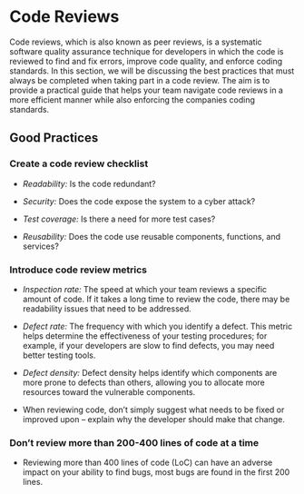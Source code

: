 # Code Reviews

Code reviews, which is also known as peer reviews, is a systematic software quality assurance technique for developers in which the code is reviewed to find and fix errors, improve code quality, and enforce coding standards. In this section, we will be discussing the best practices that must always be completed when taking part in a code review. The aim is to provide a practical guide that helps your team navigate code reviews in a more efficient manner while also enforcing the companies coding standards.

## Good Practices

### Create a code review checklist

- *Readability:* Is the code redundant?

- *Security:* Does the code expose the system to a cyber attack?

- *Test coverage:* Is there a need for more test cases?

- *Reusability:* Does the code use reusable components, functions, and services?

### Introduce code review metrics

- *Inspection rate:* The speed at which your team reviews a specific amount of code. If it takes a long time to review the code, there may be readability issues that need to be addressed.

- *Defect rate:* The frequency with which you identify a defect. This metric helps determine the effectiveness of your testing procedures; for example, if your developers are slow to find defects, you may need better testing tools.

- *Defect density:* Defect density helps identify which components are more prone to defects than others, allowing you to allocate more resources toward the vulnerable components. 

- When reviewing code, don’t simply suggest what needs to be fixed or improved upon – explain why the developer should make that change.

### Don’t review more than 200-400 lines of code at a time

- Reviewing more than 400 lines of code (LoC) can have an adverse impact on your ability to find bugs, most bugs are found in the first 200 lines. 

